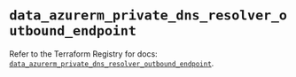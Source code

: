 # `data_azurerm_private_dns_resolver_outbound_endpoint`

Refer to the Terraform Registry for docs: [`data_azurerm_private_dns_resolver_outbound_endpoint`](https://registry.terraform.io/providers/hashicorp/azurerm/3.87.0/docs/data-sources/private_dns_resolver_outbound_endpoint).
